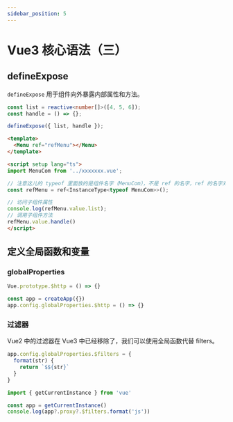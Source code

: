 ```yaml
---
sidebar_position: 5
---
```


# Vue3 核心语法（三）



## defineExpose

`defineExpose` 用于组件向外暴露内部属性和方法。

```ts title="子组件"
const list = reactive<number[]>([4, 5, 6]);
const handle = () => {};

defineExpose({ list, handle });
```

```html title="父组件"
<template>
  <Menu ref="refMenu"></Menu> 
</template>

<script setup lang="ts">
import MenuCom from '../xxxxxxx.vue';

// 注意这儿的 typeof 里面放的是组件名字（MenuCom），不是 ref 的名字，ref 的名字对应开头的变量名（refMenu）
const refMenu = ref<InstanceType<typeof MenuCom>>();

// 访问子组件属性
console.log(refMenu.value.list);
// 调用子组件方法
refMenu.value.handle()
</script>
```





## 定义全局函数和变量

### globalProperties

```js title="Vue2 挂载全局变量和函数"
Vue.prototype.$http = () => {}
```

```js title="Vue3 挂载全局变量和函数"
const app = createApp({})
app.config.globalProperties.$http = () => {}
```

### 过滤器

Vue2 中的过滤器在 Vue3 中已经移除了，我们可以使用全局函数代替 filters。

```js
app.config.globalProperties.$filters = {
  format(str) {
    return `$${str}`
  }
}
```

```js
import { getCurrentInstance } from 'vue'

const app = getCurrentInstance()
console.log(app?.proxy?.$filters.format('js'))
```

